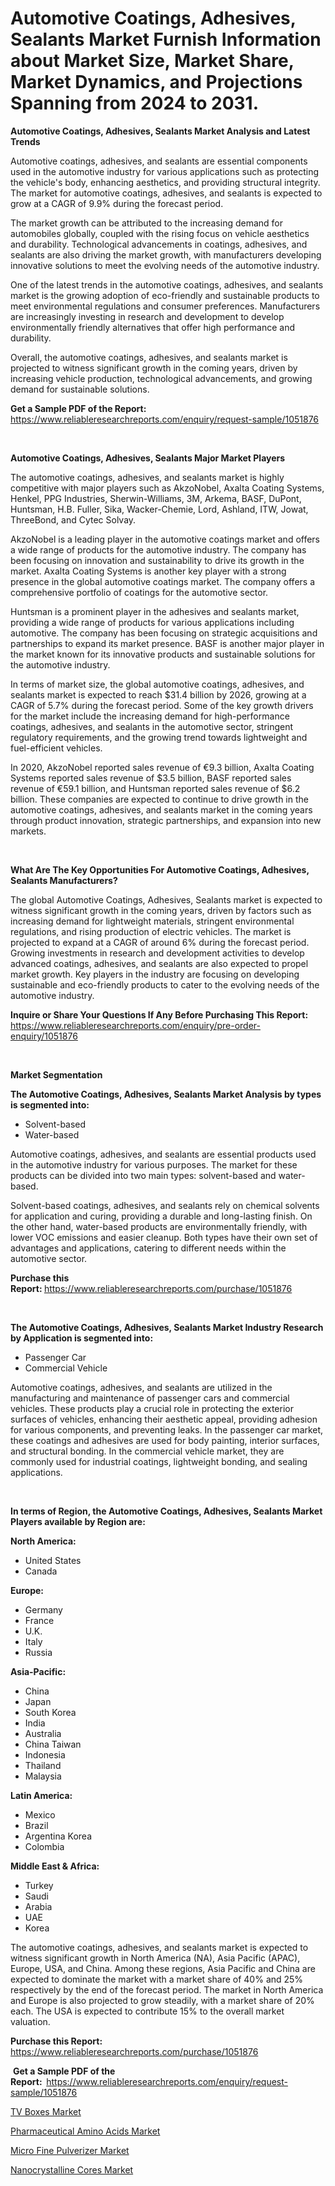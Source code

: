 <p><h1>Automotive Coatings, Adhesives, Sealants Market Furnish Information about Market Size, Market Share, Market Dynamics, and Projections Spanning from 2024 to 2031.</h1></p><p><strong>Automotive Coatings, Adhesives, Sealants Market Analysis and Latest Trends</strong></p>
<p><p>Automotive coatings, adhesives, and sealants are essential components used in the automotive industry for various applications such as protecting the vehicle's body, enhancing aesthetics, and providing structural integrity. The market for automotive coatings, adhesives, and sealants is expected to grow at a CAGR of 9.9% during the forecast period. </p><p>The market growth can be attributed to the increasing demand for automobiles globally, coupled with the rising focus on vehicle aesthetics and durability. Technological advancements in coatings, adhesives, and sealants are also driving the market growth, with manufacturers developing innovative solutions to meet the evolving needs of the automotive industry. </p><p>One of the latest trends in the automotive coatings, adhesives, and sealants market is the growing adoption of eco-friendly and sustainable products to meet environmental regulations and consumer preferences. Manufacturers are increasingly investing in research and development to develop environmentally friendly alternatives that offer high performance and durability.</p><p>Overall, the automotive coatings, adhesives, and sealants market is projected to witness significant growth in the coming years, driven by increasing vehicle production, technological advancements, and growing demand for sustainable solutions.</p></p>
<p><strong>Get a Sample PDF of the Report:&nbsp;</strong> <a href="https://www.reliableresearchreports.com/enquiry/request-sample/1051876">https://www.reliableresearchreports.com/enquiry/request-sample/1051876</a></p>
<p>&nbsp;</p>
<p><strong>Automotive Coatings, Adhesives, Sealants Major Market Players</strong></p>
<p><p>The automotive coatings, adhesives, and sealants market is highly competitive with major players such as AkzoNobel, Axalta Coating Systems, Henkel, PPG Industries, Sherwin-Williams, 3M, Arkema, BASF, DuPont, Huntsman, H.B. Fuller, Sika, Wacker-Chemie, Lord, Ashland, ITW, Jowat, ThreeBond, and Cytec Solvay.</p><p>AkzoNobel is a leading player in the automotive coatings market and offers a wide range of products for the automotive industry. The company has been focusing on innovation and sustainability to drive its growth in the market. Axalta Coating Systems is another key player with a strong presence in the global automotive coatings market. The company offers a comprehensive portfolio of coatings for the automotive sector.</p><p>Huntsman is a prominent player in the adhesives and sealants market, providing a wide range of products for various applications including automotive. The company has been focusing on strategic acquisitions and partnerships to expand its market presence. BASF is another major player in the market known for its innovative products and sustainable solutions for the automotive industry.</p><p>In terms of market size, the global automotive coatings, adhesives, and sealants market is expected to reach $31.4 billion by 2026, growing at a CAGR of 5.7% during the forecast period. Some of the key growth drivers for the market include the increasing demand for high-performance coatings, adhesives, and sealants in the automotive sector, stringent regulatory requirements, and the growing trend towards lightweight and fuel-efficient vehicles.</p><p>In 2020, AkzoNobel reported sales revenue of €9.3 billion, Axalta Coating Systems reported sales revenue of $3.5 billion, BASF reported sales revenue of €59.1 billion, and Huntsman reported sales revenue of $6.2 billion. These companies are expected to continue to drive growth in the automotive coatings, adhesives, and sealants market in the coming years through product innovation, strategic partnerships, and expansion into new markets.</p></p>
<p>&nbsp;</p>
<p><strong>What Are The Key Opportunities For Automotive Coatings, Adhesives, Sealants Manufacturers?</strong></p>
<p><p>The global Automotive Coatings, Adhesives, Sealants market is expected to witness significant growth in the coming years, driven by factors such as increasing demand for lightweight materials, stringent environmental regulations, and rising production of electric vehicles. The market is projected to expand at a CAGR of around 6% during the forecast period. Growing investments in research and development activities to develop advanced coatings, adhesives, and sealants are also expected to propel market growth. Key players in the industry are focusing on developing sustainable and eco-friendly products to cater to the evolving needs of the automotive industry.</p></p>
<p><strong>Inquire or Share Your Questions If Any Before Purchasing This Report:</strong> <a href="https://www.reliableresearchreports.com/enquiry/pre-order-enquiry/1051876">https://www.reliableresearchreports.com/enquiry/pre-order-enquiry/1051876</a></p>
<p>&nbsp;</p>
<p><strong>Market Segmentation</strong></p>
<p><strong>The Automotive Coatings, Adhesives, Sealants Market Analysis by types is segmented into:</strong></p>
<p><ul><li>Solvent-based</li><li>Water-based</li></ul></p>
<p><p>Automotive coatings, adhesives, and sealants are essential products used in the automotive industry for various purposes. The market for these products can be divided into two main types: solvent-based and water-based. </p><p>Solvent-based coatings, adhesives, and sealants rely on chemical solvents for application and curing, providing a durable and long-lasting finish. On the other hand, water-based products are environmentally friendly, with lower VOC emissions and easier cleanup. Both types have their own set of advantages and applications, catering to different needs within the automotive sector.</p></p>
<p><strong>Purchase this Report:&nbsp;</strong><a href="https://www.reliableresearchreports.com/purchase/1051876">https://www.reliableresearchreports.com/purchase/1051876</a></p>
<p>&nbsp;</p>
<p><strong>The Automotive Coatings, Adhesives, Sealants Market Industry Research by Application is segmented into:</strong></p>
<p><ul><li>Passenger Car</li><li>Commercial Vehicle</li></ul></p>
<p><p>Automotive coatings, adhesives, and sealants are utilized in the manufacturing and maintenance of passenger cars and commercial vehicles. These products play a crucial role in protecting the exterior surfaces of vehicles, enhancing their aesthetic appeal, providing adhesion for various components, and preventing leaks. In the passenger car market, these coatings and adhesives are used for body painting, interior surfaces, and structural bonding. In the commercial vehicle market, they are commonly used for industrial coatings, lightweight bonding, and sealing applications.</p></p>
<p>&nbsp;</p>
<p><strong>In terms of Region, the Automotive Coatings, Adhesives, Sealants Market Players available by Region are:</strong></p>
<p>
    <p> <strong> North America: </strong>
        <ul>
            <li>United States</li>
            <li>Canada</li>
        </ul>
        </p> 
    <p> <strong> Europe: </strong>
        <ul>
            <li>Germany</li>
            <li>France</li>
            <li>U.K.</li>
            <li>Italy</li>
            <li>Russia</li>
        </ul>
        </p> 
    <p> <strong> Asia-Pacific: </strong>
        <ul>
            <li>China</li>
            <li>Japan</li>
            <li>South Korea</li>
            <li>India</li>
            <li>Australia</li>
            <li>China Taiwan</li>
            <li>Indonesia</li>
            <li>Thailand</li>
            <li>Malaysia</li>
        </ul>
        </p> 
    <p> <strong> Latin America: </strong>
        <ul>
            <li>Mexico</li>
            <li>Brazil</li>
            <li>Argentina Korea</li>
            <li>Colombia</li>
        </ul>
        </p> 
    <p> <strong> Middle East & Africa: </strong>
        <ul>
            <li>Turkey</li>
            <li>Saudi</li>
            <li>Arabia</li>
            <li>UAE</li>
            <li>Korea</li>
        </ul>
    </p>
    </p>
<p><p>The automotive coatings, adhesives, and sealants market is expected to witness significant growth in North America (NA), Asia Pacific (APAC), Europe, USA, and China. Among these regions, Asia Pacific and China are expected to dominate the market with a market share of 40% and 25% respectively by the end of the forecast period. The market in North America and Europe is also projected to grow steadily, with a market share of 20% each. The USA is expected to contribute 15% to the overall market valuation.</p></p>
<p><strong>Purchase this Report: </strong><a href="https://www.reliableresearchreports.com/purchase/1051876">https://www.reliableresearchreports.com/purchase/1051876</a></p>
<p>&nbsp;<strong>Get a Sample PDF of the Report:&nbsp;&nbsp;</strong><a href="https://www.reliableresearchreports.com/enquiry/request-sample/1051876">https://www.reliableresearchreports.com/enquiry/request-sample/1051876</a></p>
<p><strong></strong></p>
<p><p><a href="https://view.publitas.com/reportprime-1/tv-boxes-market-growth-market-trends-covid-19-impact-and-forecasts-for-period-from-2023-2030/">TV Boxes Market</a></p><p><a href="https://view.publitas.com/reportprime-1/pharmaceutical-amino-acids-market-research-report-reveals-the-latest-trends-and-opportunities-of-this-market-for-period-from-2023-2030/">Pharmaceutical Amino Acids Market</a></p><p><a href="https://unruly-ladybug-44b.notion.site/Micro-Fine-Pulverizer-Market-Size-Share-Trends-Analysis-Report-By-Application-Regional-Outlook--084a762e521d405a9fd65bb63a3c62a8">Micro Fine Pulverizer Market</a></p><p><a href="https://view.publitas.com/reportprime-1/nanocrystalline-cores-market-size-evaluating-its-market-trends-growth-and-projections-2023-2030/">Nanocrystalline Cores Market</a></p></p>